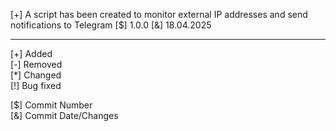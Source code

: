 [+] A script has been created to monitor external IP addresses and send notifications to Telegram [$] 1.0.0 [&] 18.04.2025

***
[+] Added  
[-] Removed  
[\*] Changed  
[!] Bug fixed  

[$] Commit Number  
[&] Commit Date/Changes  